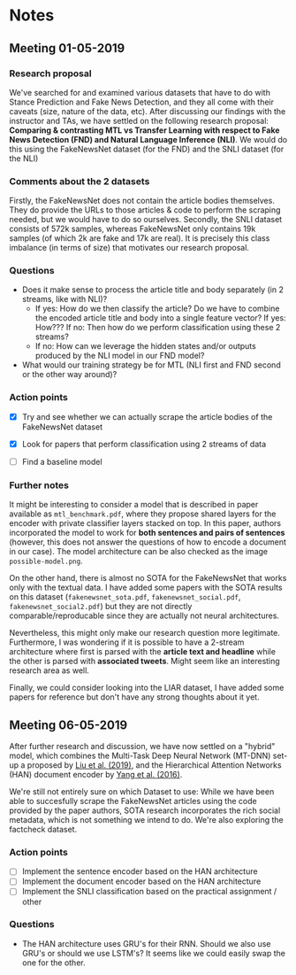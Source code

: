 # Notes
## Meeting 01-05-2019
### Research proposal
We've searched for and examined various datasets that have to do with Stance Prediction and Fake News Detection, and they all come with their caveats (size, nature of the data, etc).
After discussing our findings with the instructor and TAs, we have settled on the following research proposal: **Comparing & contrasting MTL vs Transfer Learning with respect to Fake News Detection (FND) and Natural Language Inference (NLI)**. 
We would do this using the FakeNewsNet dataset (for the FND) and the SNLI dataset (for the NLI)

### Comments about the 2 datasets
Firstly, the FakeNewsNet does not contain the article bodies themselves. They do provide the URLs to those articles & code to perform the scraping needed, but we would have to do so ourselves.
Secondly, the SNLI dataset consists of 572k samples, whereas FakeNewsNet only contains 19k samples (of which 2k are fake and 17k are real). 
It is precisely this class imbalance (in terms of size) that motivates our research proposal.

### Questions
 - Does it make sense to process the article title and body separately (in 2 streams, like with NLI)?
	 - If yes: How do we then classify the article? Do we have to combine the encoded article title and body into a single feature vector? If yes: How??? If no: Then how do we perform classification using these 2 streams?
   - If no: How can we leverage the hidden states and/or outputs produced by the NLI model in our FND model?
 - What would our training strategy be for MTL (NLI first and FND second or the other way around)?
  
### Action points
 - [x] Try and see whether we can actually scrape the article bodies of the FakeNewsNet dataset
 - [x] Look for papers that perform classification using 2 streams of data
 - [ ] Find a baseline model


### Further notes
It might be interesting to consider a model that is described in paper available as `mtl_benchmark.pdf`, where they propose shared layers for the encoder with private classifier layers stacked on top. In this paper, authors incorporated the model to work for **both sentences and pairs of sentences** (however, this does not answer the questions of how to encode a document in our case). The model architecture can be also checked as the image `possible-model.png`.

On the other hand, there is almost no SOTA for the FakeNewsNet that works only with the textual data. I have added some papers with the SOTA results on this dataset (`fakenewsnet_sota.pdf`, `fakenewsnet_social.pdf`, `fakenewsnet_social2.pdf`) but they are not directly comparable/reproducable since they are actually not neural architectures.

Nevertheless, this might only make our research question more legitimate. Furthermore, I was wondering if it is possible to have a 2-stream architecture where first is parsed with the **article text and headline** while the other is parsed with **associated tweets**. Might seem like an interesting research area as well.

Finally, we could consider looking into the LIAR dataset, I have added some papers for reference but don't have any strong thoughts about it yet.


## Meeting 06-05-2019
After further research and discussion, we have now settled on a "hybrid" model, which combines the Multi-Task Deep Neural Network (MT-DNN) set-up a proposed by [Liu et al. (2019)](https://arxiv.org/abs/1901.11504), and the Hierarchical Attention Networks (HAN) document encoder by [Yang et al. (2016)](https://www.cs.cmu.edu/~./hovy/papers/16HLT-hierarchical-attention-networks.pdf).

We're still not entirely sure on which Dataset to use: While we have been able to succesfully scrape the FakeNewsNet articles using the code provided by the paper authors, SOTA research incorporates the rich social metadata, which is not something we intend to do. We're also exploring the factcheck dataset.

### Action points
- [ ] Implement the sentence encoder based on the HAN architecture
- [ ] Implement the document encoder based on the HAN architecture
- [ ] Implement the SNLI classification based on the practical assignment / other

### Questions
- The HAN architecture uses GRU's for their RNN. Should we also use GRU's or should we use LSTM's? It seems like we could easily swap the one for the other.
